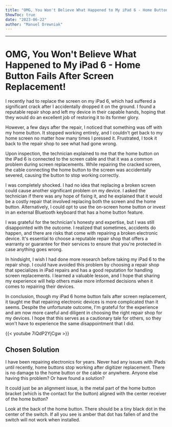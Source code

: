 ```yaml
---
title: "OMG, You Won't Believe What Happened to My iPad 6 - Home Button Fails After Screen Replacement!"
ShowToc: true 
date: "2023-06-22"
author: "Manuel Drewniak"
---
```

*****
# OMG, You Won't Believe What Happened to My iPad 6 - Home Button Fails After Screen Replacement!

I recently had to replace the screen on my iPad 6, which had suffered a significant crack after I accidentally dropped it on the ground. I found a reputable repair shop and left my device in their capable hands, hoping that they would do an excellent job of restoring it to its former glory.

However, a few days after the repair, I noticed that something was off with my home button. It stopped working entirely, and I couldn't get back to my home screen no matter how many times I pressed it. Frustrated, I took it back to the repair shop to see what had gone wrong.

Upon inspection, the technician explained to me that the home button on the iPad 6 is connected to the screen cable and that it was a common problem during screen replacements. While repairing the cracked screen, the cable connecting the home button to the screen was accidentally severed, causing the button to stop working correctly.

I was completely shocked. I had no idea that replacing a broken screen could cause another significant problem on my device. I asked the technician if there was any hope of fixing it, and he explained that it would be a costly repair that involved replacing both the screen and the home button. Alternatively, I could opt to use the on-screen home button or invest in an external Bluetooth keyboard that has a home button feature.

I was grateful for the technician's honesty and expertise, but I was still disappointed with the outcome. I realized that sometimes, accidents do happen, and there are risks that come with repairing a broken electronic device. It's essential to choose a reputable repair shop that offers a warranty or guarantee for their services to ensure that you're protected in case anything goes wrong.

In hindsight, I wish I had done more research before taking my iPad 6 to the repair shop. I could have avoided this problem by choosing a repair shop that specializes in iPad repairs and has a good reputation for handling screen replacements. I learned a valuable lesson, and I hope that sharing my experience will help others make more informed decisions when it comes to repairing their devices.

In conclusion, though my iPad 6 home button fails after screen replacement, it taught me that repairing electronic devices is more complicated than it seems. Despite the unfortunate outcome, I'm grateful for the experience and am now more careful and diligent in choosing the right repair shop for my devices. I hope that this serves as a cautionary tale for others, so they won't have to experience the same disappointment that I did.

{{< youtube 7iQdP2YjCgw >}} 



## Chosen Solution
 I have been repairing electronics for years. Never had any issues with iPads until recently, home buttons stop working after digitizer replacement. There is no damage to the home button or the cable or anywhere. Anyone else having this problem?
Or have found a solution?

 It could just be an alignment issue, is the metal part of the home button bracket (which is the contact for the button) aligned with the center receiver of the home button?

 Look at the back of the home button.  There should be a tiny black dot in the center of the switch.  If all you see is amber that dot has fallen of and the switch will not work when installed.




